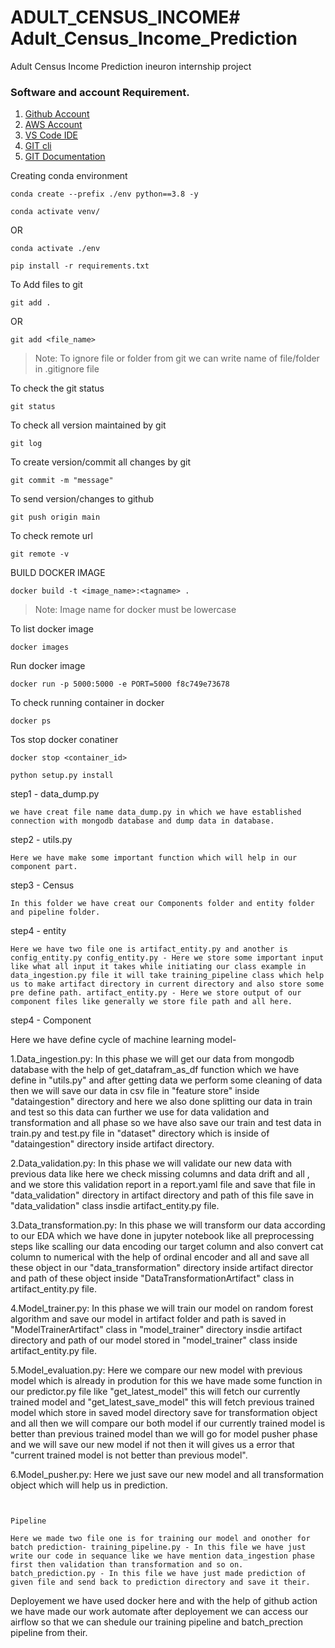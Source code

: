 # ADULT_CENSUS_INCOME# Adult_Census_Income_Prediction
Adult Census Income Prediction ineuron internship project

### Software and account Requirement.

1. [Github Account](https://github.com)
2. [AWS Account](https://signin.aws.amazon.com/signin?)
3. [VS Code IDE](https://code.visualstudio.com/download)
4. [GIT cli](https://git-scm.com/downloads)
5. [GIT Documentation](https://git-scm.com/docs/gittutorial)


Creating conda environment
```
conda create --prefix ./env python==3.8 -y
```
```
conda activate venv/
```
OR 
```
conda activate ./env
```

```
pip install -r requirements.txt
```

To Add files to git
```
git add .
```

OR
```
git add <file_name>
```

> Note: To ignore file or folder from git we can write name of file/folder in .gitignore file

To check the git status 
```
git status
```
To check all version maintained by git
```
git log
```

To create version/commit all changes by git
```
git commit -m "message"
```

To send version/changes to github
```
git push origin main
```

To check remote url 
```
git remote -v
```

BUILD DOCKER IMAGE
```
docker build -t <image_name>:<tagname> .
```
> Note: Image name for docker must be lowercase


To list docker image
```
docker images
```

Run docker image
```
docker run -p 5000:5000 -e PORT=5000 f8c749e73678
```

To check running container in docker
```
docker ps
```

Tos stop docker conatiner
```
docker stop <container_id>
```

```
python setup.py install
```

step1 - data_dump.py
```
we have creat file name data_dump.py in which we have established connection with mongodb database and dump data in database.
```

step2 - utils.py
```
Here we have make some important function which will help in our component part.
```
step3 - Census 
```
In this folder we have creat our Components folder and entity folder and pipeline folder.
```
step4 - entity
```
Here we have two file one is artifact_entity.py and another is config_entity.py config_entity.py - Here we store some important input like what all input it takes while initiating our class example in data_ingestion.py file it will take training_pipeline class which help us to make artifact directory in current directory and also store some pre define path. artifact_entity.py - Here we store output of our component files like generally we store file path and all here.
```
step4 - Component

Here we have define cycle of machine learning model-

1.Data_ingestion.py: In this phase we will get our data from mongodb database with the help of get_datafram_as_df function which we have define in "utils.py" and after getting data we perform some cleaning of data then we will save our data in csv file in "feature store" inside "dataingestion" directory and here we also done splitting our data in train and test so this data can further we use for data validation and transformation and all phase so we have also save our train and test data in train.py and test.py file in "dataset" directory which is inside of "dataingestion" directory inside artifact directory.



2.Data_validation.py: In this phase we will validate our new data with previous data like here we check missing columns and data drift and all , and we store this validation report in a report.yaml file and save that file in "data_validation" directory in artifact directory and path of this file save in "data_validation" class insdie artifact_entity.py file.



3.Data_transformation.py: In this phase we will transform our data according to our EDA which we have done in jupyter notebook like all preprocessing steps like scalling our data encoding our target column and also convert cat column to numerical with the help of ordinal encoder and all and save all these object in our "data_transformation" directory inside artifact director and path of these object inside "DataTransformationArtifact" class in artifact_entity.py file.



4.Model_trainer.py: In this phase we will train our model on random forest algorithm and save our model in artifact folder and path is saved in "ModelTrainerArtifact" class in "model_trainer" directory insdie artifact directory and path of our model stored in "model_trainer" class inside artifact_entity.py file.



5.Model_evaluation.py: Here we compare our new model with previous model which is already in prodution for this we have made some function in our predictor.py file like "get_latest_model" this will fetch our currently trained model and "get_latest_save_model" this will fetch previous trained model which store in saved model directory save for transformation object and all then we will compare our both model if our currently trained model is better than previous trained model than we will go for model pusher phase and we will save our new model if not then it will gives us a error that "current trained model is not better than previous model".



6.Model_pusher.py: Here we just save our new model and all transformation object which will help us in prediction.

```


Pipeline

Here we made two file one is for training our model and onother for batch prediction- training_pipeline.py - In this file we have just write our code in sequance like we have mention data_ingestion phase first then validation than transformation and so on. batch_prediction.py - In this file we have just made prediction of given file and send back to prediction directory and save it their.

```
Deployement we have used docker here and with the help of github action we have made our work automate after deployement we can access our airflow so that we can shedule our training pipeline and batch_prection pipeline from their.
```